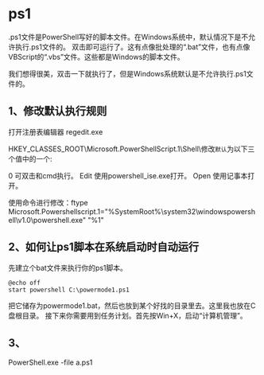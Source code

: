 # ps1

.ps1文件是PowerShell写好的脚本文件。在Windows系统中，默认情况下是不允许执行.ps1文件的。
双击即可运行了。这有点像批处理的“.bat”文件，也有点像VBScript的“.vbs”文件。这些都是Windows的脚本文件。

我们想得很美，双击一下就执行了，但是Windows系统默认是不允许执行.ps1文件的。

## 1、修改默认执行规则
打开注册表编辑器 regedit.exe

HKEY_CLASSES_ROOT\Microsoft.PowerShellScript.1\Shell\修改`默认`为以下三个值中的一个:

0         可双击和cmd执行。
Edit     使用powershell_ise.exe打开。
Open  使用记事本打开。

使用命令进行修改：ftype Microsoft.Powershellscript.1="%SystemRoot%\system32\windowspowershell\v1.0\powershell.exe" "%1"

## 2、如何让ps1脚本在系统启动时自动运行
先建立个bat文件来执行你的ps1脚本。
```
@echo off
start powershell C:\powermode1.ps1
```
把它储存为powermode1.bat，然后也放到某个好找的目录里去。这里我也放在C盘根目录。
接下来你需要用到任务计划。首先按Win+X，启动“计算机管理”。

## 3、

PowerShell.exe -file a.ps1









